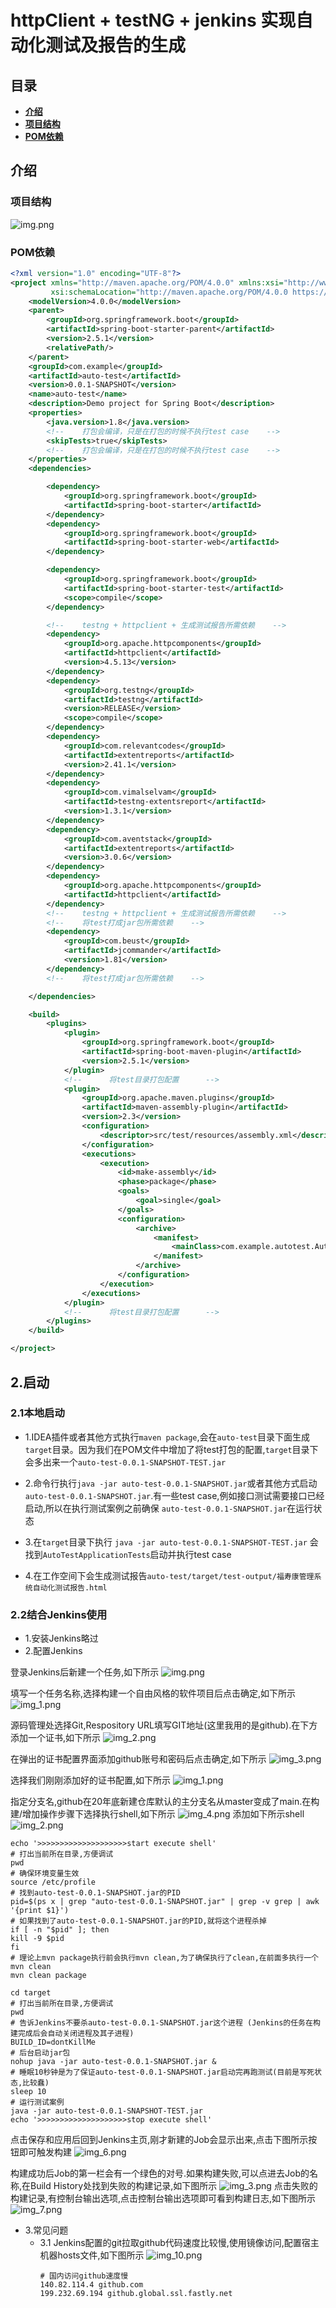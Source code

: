 # httpClient + testNG + jenkins 实现自动化测试及报告的生成
## 目录
+ **[介绍](#介绍)**
+ **[项目结构](#项目结构)**
+ **[POM依赖](#POM依赖)**

## 介绍
### 项目结构
![img.png](images/img11.png)
### POM依赖
```XML
<?xml version="1.0" encoding="UTF-8"?>
<project xmlns="http://maven.apache.org/POM/4.0.0" xmlns:xsi="http://www.w3.org/2001/XMLSchema-instance"
         xsi:schemaLocation="http://maven.apache.org/POM/4.0.0 https://maven.apache.org/xsd/maven-4.0.0.xsd">
    <modelVersion>4.0.0</modelVersion>
    <parent>
        <groupId>org.springframework.boot</groupId>
        <artifactId>spring-boot-starter-parent</artifactId>
        <version>2.5.1</version>
        <relativePath/>
    </parent>
    <groupId>com.example</groupId>
    <artifactId>auto-test</artifactId>
    <version>0.0.1-SNAPSHOT</version>
    <name>auto-test</name>
    <description>Demo project for Spring Boot</description>
    <properties>
        <java.version>1.8</java.version>
        <!--    打包会编译，只是在打包的时候不执行test case    -->
        <skipTests>true</skipTests>
        <!--    打包会编译，只是在打包的时候不执行test case    -->
    </properties>
    <dependencies>

        <dependency>
            <groupId>org.springframework.boot</groupId>
            <artifactId>spring-boot-starter</artifactId>
        </dependency>
        <dependency>
            <groupId>org.springframework.boot</groupId>
            <artifactId>spring-boot-starter-web</artifactId>
        </dependency>

        <dependency>
            <groupId>org.springframework.boot</groupId>
            <artifactId>spring-boot-starter-test</artifactId>
            <scope>compile</scope>
        </dependency>

        <!--    testng + httpclient + 生成测试报告所需依赖    -->
        <dependency>
            <groupId>org.apache.httpcomponents</groupId>
            <artifactId>httpclient</artifactId>
            <version>4.5.13</version>
        </dependency>
        <dependency>
            <groupId>org.testng</groupId>
            <artifactId>testng</artifactId>
            <version>RELEASE</version>
            <scope>compile</scope>
        </dependency>
        <dependency>
            <groupId>com.relevantcodes</groupId>
            <artifactId>extentreports</artifactId>
            <version>2.41.1</version>
        </dependency>
        <dependency>
            <groupId>com.vimalselvam</groupId>
            <artifactId>testng-extentsreport</artifactId>
            <version>1.3.1</version>
        </dependency>
        <dependency>
            <groupId>com.aventstack</groupId>
            <artifactId>extentreports</artifactId>
            <version>3.0.6</version>
        </dependency>
        <dependency>
            <groupId>org.apache.httpcomponents</groupId>
            <artifactId>httpclient</artifactId>
        </dependency>
        <!--    testng + httpclient + 生成测试报告所需依赖    -->
        <!--    将test打成jar包所需依赖    -->
        <dependency>
            <groupId>com.beust</groupId>
            <artifactId>jcommander</artifactId>
            <version>1.81</version>
        </dependency>
        <!--    将test打成jar包所需依赖    -->

    </dependencies>

    <build>
        <plugins>
            <plugin>
                <groupId>org.springframework.boot</groupId>
                <artifactId>spring-boot-maven-plugin</artifactId>
                <version>2.5.1</version>
            </plugin>
            <!--      将test目录打包配置      -->
            <plugin>
                <groupId>org.apache.maven.plugins</groupId>
                <artifactId>maven-assembly-plugin</artifactId>
                <version>2.3</version>
                <configuration>
                    <descriptor>src/test/resources/assembly.xml</descriptor>
                </configuration>
                <executions>
                    <execution>
                        <id>make-assembly</id>
                        <phase>package</phase>
                        <goals>
                            <goal>single</goal>
                        </goals>
                        <configuration>
                            <archive>
                                <manifest>
                                    <mainClass>com.example.autotest.AutoTestApplicationTests</mainClass>
                                </manifest>
                            </archive>
                        </configuration>
                    </execution>
                </executions>
            </plugin>
            <!--      将test目录打包配置      -->
        </plugins>
    </build>

</project>

```
## 2.启动
### 2.1本地启动
+ 1.IDEA插件或者其他方式执行`maven package`,会在`auto-test`目录下面生成`target`目录。因为我们在POM文件中增加了将test打包的配置,`target`目录下会多出来一个`auto-test-0.0.1-SNAPSHOT-TEST.jar`
  
+ 2.命令行执行`java -jar auto-test-0.0.1-SNAPSHOT.jar`或者其他方式启动`auto-test-0.0.1-SNAPSHOT.jar`.有一些test case,例如接口测试需要接口已经启动,所以在执行测试案例之前确保 `auto-test-0.0.1-SNAPSHOT.jar`在运行状态
  
+ 3.在`target`目录下执行 `java -jar auto-test-0.0.1-SNAPSHOT-TEST.jar` 会找到`AutoTestApplicationTests`启动并执行test case
    
+ 4.在工作空间下会生成测试报告`auto-test/target/test-output/福寿康管理系统自动化测试报告.html`

### 2.2结合Jenkins使用
+ 1.安装Jenkins略过
+ 2.配置Jenkins

登录Jenkins后新建一个任务,如下所示
![img.png](images/img.png)

填写一个任务名称,选择构建一个自由风格的软件项目后点击确定,如下所示
![img_1.png](images/img_1.png)

源码管理处选择Git,Respository URL填写GIT地址(这里我用的是github).在下方添加一个证书,如下所示
![img_2.png](images/img_2.png)

在弹出的证书配置界面添加github账号和密码后点击确定,如下所示
![img_3.png](images/img_3.png)

选择我们刚刚添加好的证书配置,如下所示
![img_1.png](images/img13.png)

指定分支名,github在20年底新建仓库默认的主分支名从master变成了main.在构建/增加操作步骤下选择执行shell,如下所示
![img_4.png](images/img_4.png)
添加如下所示shell
![img_2.png](images/img14.png)
```shell
echo '>>>>>>>>>>>>>>>>>>>>start execute shell'
# 打出当前所在目录,方便调试
pwd
# 确保环境变量生效
source /etc/profile
# 找到auto-test-0.0.1-SNAPSHOT.jar的PID
pid=$(ps x | grep "auto-test-0.0.1-SNAPSHOT.jar" | grep -v grep | awk '{print $1}')
# 如果找到了auto-test-0.0.1-SNAPSHOT.jar的PID,就将这个进程杀掉
if [ -n "$pid" ]; then
kill -9 $pid
fi
# 理论上mvn package执行前会执行mvn clean,为了确保执行了clean,在前面多执行一个mvn clean
mvn clean package

cd target
# 打出当前所在目录,方便调试
pwd
# 告诉Jenkins不要杀auto-test-0.0.1-SNAPSHOT.jar这个进程 (Jenkins的任务在构建完成后会自动关闭进程及其子进程)
BUILD_ID=dontKillMe
# 后台启动jar包
nohup java -jar auto-test-0.0.1-SNAPSHOT.jar &
# 睡眠10秒钟是为了保证auto-test-0.0.1-SNAPSHOT.jar启动完再跑测试(目前是写死状态,比较蠢)
sleep 10
# 运行测试案例
java -jar auto-test-0.0.1-SNAPSHOT-TEST.jar
echo '>>>>>>>>>>>>>>>>>>>>stop execute shell'
```

点击保存和应用后回到Jenkins主页,刚才新建的Job会显示出来,点击下图所示按钮即可触发构建
![img_6.png](images/img_6.png)

构建成功后Job的第一栏会有一个绿色的对号.如果构建失败,可以点进去Job的名称,在Build History处找到失败的构建记录,如下图所示
![img_3.png](images/img15.png)
点击失败的构建记录,有控制台输出选项,点击控制台输出选项即可看到构建日志,如下图所示
![img_7.png](images/img_7.png)

+ 3.常见问题
    + 3.1 Jenkins配置的git拉取github代码速度比较慢,使用镜像访问,配置宿主机器hosts文件,如下图所示
![img_10.png](images/img_10.png)
      ```shell
      # 国内访问github速度慢
      140.82.114.4 github.com
      199.232.69.194 github.global.ssl.fastly.net
      ```